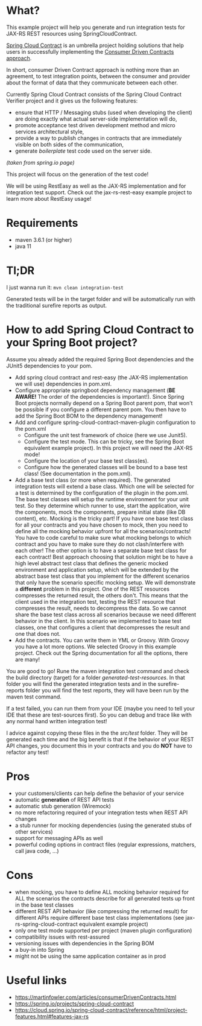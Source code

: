 # What?

This example project will help you generate and run integration tests for JAX-RS REST resources using SpringCloudContract.

[Spring Cloud Contract](https://spring.io/projects/spring-cloud-contract) is an umbrella project holding solutions that 
help users in successfully implementing the [Consumer Driven Contracts approach](https://martinfowler.com/articles/consumerDrivenContracts.html).

In short, consumer Driven Contract approach is nothing more than an agreement, to test integration points, 
between the consumer and provider about the format of data that they communicate between each other.

Currently Spring Cloud Contract consists of the Spring Cloud Contract Verifier project and it gives us
the following features:
* ensure that HTTP / Messaging stubs (used when developing the client) are doing exactly what actual server-side implementation will do,
* promote acceptance test driven development method and micro services architectural style,
* provide a way to publish changes in contracts that are immediately visible on both sides of the communication,
* generate _boilerplate_ test code used on the server side.

_(taken from spring.io page)_

This project will focus on the generation of the test code!

We will be using RestEasy as well as the JAX-RS implementation and for integration test support. 
Check out the jax-rs-rest-easy example project to learn more about RestEasy usage!

# Requirements

* maven 3.6.1 (or higher)
* java 11

# Tl;DR

I just wanna run it: `mvn clean integration-test`

Generated tests will be in the target folder and will be automatically run with the traditional
surefire reports as output.

# How to add Spring Cloud Contract to your Spring Boot project?

Assume you already added the required Spring Boot dependencies and the JUnit5 dependencies to your pom.

* Add spring cloud contract and rest-easy (the JAX-RS implementation we will use) dependencies in pom.xml.
* Configure appropriate springboot dependency management (__BE AWARE!__ The order of the dependencies is important!).
  Since Spring Boot projects normally depend on a Spring Boot parent pom, that won't be possible if you
  configure a different parent pom. You then have to add the Spring Boot BOM to the dependency management!
* Add and configure spring-cloud-contract-maven-plugin configuration to the pom.xml
  * Configure the unit test framework of choice (here we use Junit5).
  * Configure the test mode. This can be tricky, see the Spring Boot equivalent example project). In this
    project we will need the JAX-RS mode! 
  * Configure the location of your base test class(es).
  * Configure how the generated classes will be bound to a base test class! (See documentation in the pom.xml).  
* Add a base test class (or more when required). The generated integration tests will extend a base class. 
  Which one will be selected for a test is determined by the configuration of the plugin in the pom.xml. 
  The base test classes will setup the runtime environment for your unit test. So they determine which runner to
  use, start the application, wire the components, mock the components, prepare initial state (like DB content), etc.
  Mocking is the tricky part! If you have one base test class for all your contracts and you have chosen to mock,
  then you need to define all the mocking behavior upfront for all the scenarios/contracts! You have to
  code careful to make sure what mocking belongs to which contract and you have to make sure they do not
  clash/interfere with each other! The other option is to have a separate base test class for each contract! 
  Best approach choosing that solution might be to have a high level abstract test class that defines the generic 
  mocked environment and application setup, which will be extended by the abstract base test class that you
  implement for the different scenarios that only have the scenario specific mocking setup.
  We will demonstrate a __different__ problem in this project. One of the REST resources compresses the
  returned result, the others don't. This means that the client used in the integration test, testing the
  REST resource that compresses the result, needs to decompress the data. So we cannot share the base test
  class across all scenarios because we need different behavior in the client. In this scenario we 
  implemented to base test classes, one that configures a client that decompresses the result and one that 
  does not.
* Add the contracts. You can write them in YML or Groovy. With Groovy you have a lot more options. We
  selected Groovy in this example project. Check out the Spring documentation for all the options, there
  are many!

You are good to go! Rune the maven integration test command and check the build directory (target) for a folder _generated-test-resources_.
In that folder you will find the generated integration tests and in the surefire-reports folder you
will find the test reports, they will have been run by the maven test command.

If a test failed, you can run them from your IDE (maybe you need to tell your IDE that these are 
test-sources first). So you can debug and trace like with any normal hand written integration test!

I advice against copying these files in the the _src/test_ folder. They will be generated each time and the
big benefit is that if the behavior of your REST API changes, you document this in your contracts and you 
do __NOT__ have to refactor any test! 

# Pros

* your customers/clients can help define the behavior of your service
* automatic __generation__ of REST API tests
* automatic stub generation (Wiremock)
* no more refactoring required of your integration tests when REST API changes
* a stub runner for mocking dependencies (using the generated stubs of other services)
* support for messaging APIs as well
* powerful coding options in contract files (regular expressions, matchers, call java code, ...)

# Cons

* when mocking, you have to define ALL mocking behavior required for ALL the scenarios the contracts
describe for all generated tests up front in the base test classes
* different REST API behavior (like compressing the returned result) for different APIs require 
different base test class implementations (see jax-rs-spring-cloud-contract equivalent example project)
* only one test mode supported per project (maven plugin configuration)
* compatibility issues with rest-assured
* versioning issues with dependencies in the Spring BOM
* a buy-in into Spring
* might not be using the same application container as in prod

# Useful links

* https://martinfowler.com/articles/consumerDrivenContracts.html
* https://spring.io/projects/spring-cloud-contract
* https://cloud.spring.io/spring-cloud-contract/reference/html/project-features.html#features-jax-rs
